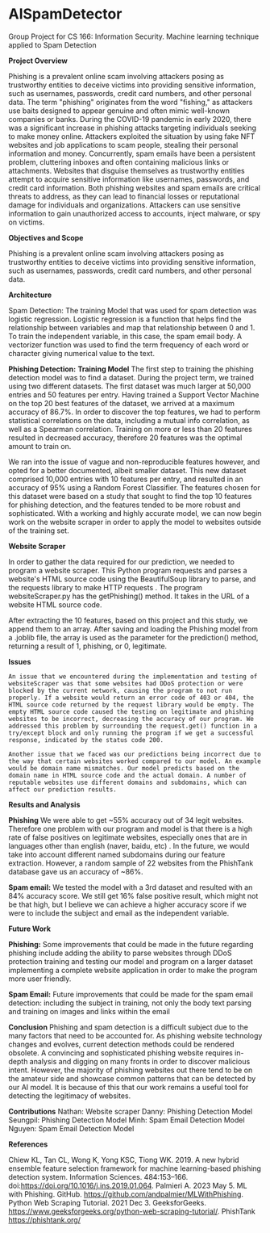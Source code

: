 # AISpamDetector
Group Project for CS 166: Information Security. Machine learning technique applied to Spam Detection

**Project Overview**

Phishing is a prevalent online scam involving attackers posing as trustworthy entities to deceive victims into providing sensitive information, such as usernames, passwords, credit card numbers, and other personal data. The term "phishing" originates from the word "fishing," as attackers use baits designed to appear genuine and often mimic well-known companies or banks.
During the COVID-19 pandemic in early 2020, there was a significant increase in phishing attacks targeting individuals seeking to make money online. Attackers exploited the situation by using fake NFT websites and job applications to scam people, stealing their personal information and money. 
Concurrently, spam emails have been a persistent problem, cluttering inboxes and often containing malicious links or attachments. Websites that disguise themselves as trustworthy entities attempt to acquire sensitive information like usernames, passwords, and credit card information. Both phishing websites and spam emails are critical threats to address, as they can lead to financial losses or reputational damage for individuals and organizations. Attackers can use sensitive information to gain unauthorized access to accounts, inject malware, or spy on victims.

**Objectives and Scope**

Phishing is a prevalent online scam involving attackers posing as trustworthy entities to deceive victims into providing sensitive information, such as usernames, passwords, credit card numbers, and other personal data.

**Architecture**

Spam Detection:
The training Model that was used for spam detection was logistic regression. Logistic regression is a function that helps find the relationship between variables and map that relationship between 0 and 1. To train the independent variable, in this case, the spam email body. A vectorizer function was used to find the term frequency of each word or character giving numerical value to the text. 


**Phishing Detection:**
**Training Model**
The first step to training the phishing detection model was to find a dataset. During the project term, we trained using two different datasets. The first dataset was much larger at 50,000 entries and 50 features per entry. Having trained a Support Vector Machine on the top 20 best features of the dataset, we arrived at a maximum accuracy of 86.7%. In order to discover the top features, we had to perform statistical correlations on the data, including a mutual info correlation, as well as a Spearman correlation. Training on more or less than 20 features resulted in decreased accuracy, therefore 20 features was the optimal amount to train on.

We ran into the issue of vague and non-reproducible features however, and opted for a better documented, albeit smaller dataset. This new dataset comprised 10,000 entries with 10 features per entry, and resulted in an accuracy of 95% using a Random Forest Classifier. The features chosen for this dataset were based on a study that sought to find the top 10 features for phishing detection, and the features tended to be more robust and sophisticated. With a working and highly accurate model, we can now begin work on the website scraper in order to apply the model to websites outside of the training set.

**Website Scraper**

In order to gather the data required for our prediction, we needed to program a website scraper. This Python program requests and parses a website's HTML source code using the BeautifulSoup library to parse, and the requests library to make HTTP requests . The program websiteScraper.py has the getPhishing() method. It takes in the URL of a website HTML source code.



After extracting the 10 features, based on this project and this study, we append them to an array. After saving and loading the Phishing model from a .joblib file, the array is used as the parameter for the prediction() method, returning a result of 1, phishing, or 0, legitimate.








**Issues**


	An issue that we encountered during the implementation and testing of websiteScraper was that some websites had DDoS protection or were blocked by the current network, causing the program to not run properly. If a website would return an error code of 403 or 404, the HTML source code returned by the request library would be empty. The empty HTML source code caused the testing on legitimate and phishing websites to be incorrect, decreasing the accuracy of our program. We addressed this problem by surrounding the request.get() function in a try/except block and only running the program if we get a successful response, indicated by the status code 200.

	Another issue that we faced was our predictions being incorrect due to the way that certain websites worked compared to our model. An example would be domain name mismatches. Our model predicts based on the domain name in HTML source code and the actual domain. A number of reputable websites use different domains and subdomains, which can affect our prediction results.

**Results and Analysis**

**Phishing**
	We were able to get ~55% accuracy out of 34 legit websites. Therefore one problem with our program and model is that there is a high rate of false positives on legitimate websites, especially ones that are in languages other than english (naver, baidu, etc) . In the future, we would take into account different named subdomains during our feature extraction. However, a random sample of 22 websites from the PhishTank database gave us an accuracy of ~86%. 


**Spam email:**
We tested the model with a 3rd dataset and resulted with an 84% accuracy score.  We still get 16% false positive result, which might not be that high, but I believe we can achieve a higher accuracy score if we were to include the subject and email as the independent variable. 


**Future Work**

**Phishing:**
Some improvements that could be made in the future regarding phishing include
adding the ability to parse websites through DDoS protection
training and testing our model and program on a larger dataset
implementing a complete website application in order to make the program more user friendly.

**Spam Email:**
Future improvements that could be made for the spam email detection:
including the subject in training, not only the body text
parsing and training on images and links within the email


**Conclusion**
Phishing and spam detection is a difficult subject due to the many factors that need to be accounted for. As phishing website technology changes and evolves, current detection methods could be rendered obsolete. A convincing and sophisticated phishing website requires in-depth analysis and digging on many fronts in order to discover malicious intent. However, the majority of phishing websites out there tend to be on the amateur side and showcase common patterns that can be detected by our AI model. It is because of this that our work remains a useful tool for detecting the legitimacy of websites.


**Contributions**
Nathan: Website scraper
Danny: Phishing Detection Model
Seungpil: Phishing Detection Model
Minh: Spam Email Detection Model
Nguyen: Spam Email Detection Model


**References**

Chiew KL, Tan CL, Wong K, Yong KSC, Tiong WK. 2019. A new hybrid ensemble feature selection framework for machine learning-based phishing detection system. Information Sciences. 484:153–166. doi:https://doi.org/10.1016/j.ins.2019.01.064.
Palmieri A. 2023 May 5. ML with Phishing. GitHub. https://github.com/andpalmier/MLWithPhishing.
Python Web Scraping Tutorial. 2021 Dec 3. GeeksforGeeks. https://www.geeksforgeeks.org/python-web-scraping-tutorial/.
PhishTank https://phishtank.org/
